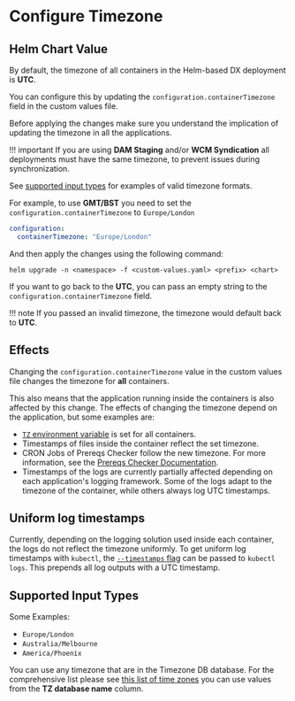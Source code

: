 # Configure Timezone

## Helm Chart Value

By default, the timezone of all containers in the Helm-based DX deployment is **UTC**. 

You can configure this by updating the `configuration.containerTimezone` field in the custom values file.

Before applying the changes make sure you understand the implication of updating the timezone in all the applications. 

!!! important
    If you are using **DAM Staging** and/or **WCM Syndication** all deployments must have the same timezone, to prevent issues during synchronization.

See [supported input types](#supported-input-types) for examples of valid timezone formats.

For example, to use **GMT/BST** you need to set the `configuration.containerTimezone` to `Europe/London`
```yaml
configuration:
  containerTimezone: "Europe/London"
```

And then apply the changes using the following command:

`helm upgrade -n <namespace> -f <custom-values.yaml> <prefix> <chart>`


If you want to go back to the **UTC**, you can pass an empty string to the `configuration.containerTimezone` field.

!!! note
    If you passed an invalid timezone, the timezone would default back to **UTC**.

## Effects

Changing the `configuration.containerTimezone` value in the custom values file changes the timezone for **all** containers.

This also means that the application running inside the containers is also affected by this change.
The effects of changing the timezone depend on the application, but some examples are:

- [`TZ` environment variable](https://www.gnu.org/software/libc/manual/html_node/TZ-Variable.html) is set for all containers. 
- Timestamps of files inside the container reflect the set timezone.
- CRON Jobs of Prereqs Checker follow the new timezone.
  For more information, see the [Prereqs Checker Documentation](../optional_tasks/optional-core-prereqs-checker.md#automatic-running-of-checks).
- Timestamps of the logs are currently partially affected depending on each application's logging framework. Some of the logs adapt to the timezone of the container, while others always log UTC timestamps.

## Uniform log timestamps

Currently, depending on the logging solution used inside each container, the logs do not reflect the timezone uniformly. To get uniform log timestamps with `kubectl`, the [`--timestamps` flag](https://kubernetes.io/docs/reference/generated/kubectl/kubectl-commands#logs) can be passed to `kubectl logs`. This prepends all log outputs with a UTC timestamp.

## Supported Input Types

Some Examples:

- `Europe/London`
- `Australia/Melbourne`
- `America/Phoenix`

You can use any timezone that are in the Timezone DB database. For the comprehensive list please see [this list of time zones](https://en.wikipedia.org/wiki/List_of_tz_database_time_zones) you can use values from the **TZ database name** column.
